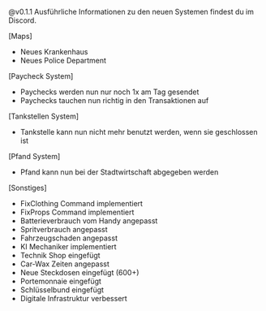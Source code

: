 @v0.1.1
Ausführliche Informationen zu den neuen Systemen findest du im Discord.

[Maps]
- Neues Krankenhaus
- Neues Police Department

[Paycheck System]
- Paychecks werden nun nur noch 1x am Tag gesendet 
- Paychecks tauchen nun richtig in den Transaktionen auf

[Tankstellen System]
- Tankstelle kann nun nicht mehr benutzt werden, wenn sie geschlossen ist

[Pfand System]
- Pfand kann nun bei der Stadtwirtschaft abgegeben werden

[Sonstiges]
- FixClothing Command implementiert
- FixProps Command implementiert
- Batterieverbrauch vom Handy angepasst
- Spritverbrauch angepasst
- Fahrzeugschaden angepasst
- KI Mechaniker implementiert
- Technik Shop eingefügt
- Car-Wax Zeiten angepasst
- Neue Steckdosen eingefügt (600+)
- Portemonnaie eingefügt
- Schlüsselbund eingefügt
- Digitale Infrastruktur verbessert